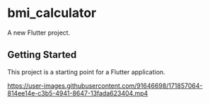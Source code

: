# bmi_calculator

A new Flutter project.

## Getting Started

This project is a starting point for a Flutter application.

https://user-images.githubusercontent.com/91646698/171857064-814ee14e-c3b5-4941-8647-13fada623404.mp4

